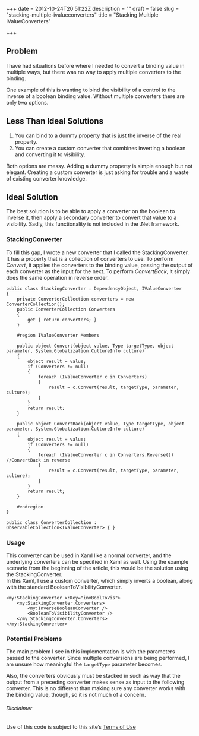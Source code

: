 +++
date = 2012-10-24T20:51:22Z
description = ""
draft = false
slug = "stacking-multiple-ivalueconverters"
title = "Stacking Multiple IValueConverters"

+++


## Problem

I have had situations before where I needed to convert a binding value in multiple ways, but there was no way to apply multiple converters to the binding.

One example of this is wanting to bind the visibility of a control to the inverse of a boolean binding value. Without multiple converters there are only two options.


## Less Than Ideal Solutions

1. You can bind to a dummy property that is just the inverse of the real property.
2. You can create a custom converter that combines inverting a boolean and converting it to visibility.

Both options are messy. Adding a dummy property is simple enough but not elegant. Creating a custom converter is just asking for trouble and a waste of existing converter knowledge.


## Ideal Solution

The best solution is to be able to apply a converter on the boolean to inverse it, then apply a secondary converter to convert that value to a visibility. Sadly, this functionality is not included in the .Net framework.

### StackingConverter

To fill this gap, I wrote a new converter that I called the StackingConverter. It has a property that is a collection of converters to use. To perform *Convert*, it applies the converters to the binding value, passing the output of each converter as the input for the next. To perform *ConvertBack*, it simply does the same operation in reverse order.

```
public class StackingConverter : DependencyObject, IValueConverter
{
    private ConverterCollection converters = new ConverterCollection();
    public ConverterCollection Converters
    {
        get { return converters; }
    }

    #region IValueConverter Members

    public object Convert(object value, Type targetType, object parameter, System.Globalization.CultureInfo culture)
    {
        object result = value;
        if (Converters != null)
        {
            foreach (IValueConverter c in Converters)
            {
                result = c.Convert(result, targetType, parameter, culture);
            }
        }
        return result;
    }

    public object ConvertBack(object value, Type targetType, object parameter, System.Globalization.CultureInfo culture)
    {
        object result = value;
        if (Converters != null)
        {
            foreach (IValueConverter c in Converters.Reverse()) //ConvertBack in reverse
            {
                result = c.Convert(result, targetType, parameter, culture);
            }
        }
        return result;
    }

    #endregion
}

public class ConverterCollection : ObservableCollection<IValueConverter> { }

```

### Usage

This converter can be used in Xaml like a normal converter, and the underlying converters can be specified in Xaml as well. Using the example scenario from the beginning of the article, this would be the solution using the StackingConverter.  
 In this Xaml, I use a custom converter, which simply inverts a boolean, along with the standard BooleanToVisibilityConverter.

```
<my:StackingConverter x:Key="invBoolToVis">
    <my:StackingConverter.Converters>
        <my:InverseBooleanConverter />
        <BooleanToVisibilityConverter />
    </my:StackingConverter.Converters>
</my:StackingConverter>
```

### Potential Problems

The main problem I see in this implementation is with the parameters passed to the converter. Since multiple conversions are being performed, I am unsure how meaningful the `targetType` parameter becomes.

Also, the converters obviously must be stacked in such as way that the output from a preceding converter makes sense as input to the following converter. This is no different than making sure any converter works with the binding value, though, so it is not much of a concern.

###### Disclaimer

Use of this code is subject to this site’s [Terms of Use](__GHOST_URL__/terms)

